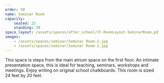 ```yaml
---
order: 50
name: Seminar Room
capacity:
    seated: 25
    standing: 30
space_layout: /assets/spaces/after_school/CF-RoomLayout-SeminarRoom.pdf
images:
    - /assets/spaces/seminar/Seminar Room-2.jpg
    - /assets/spaces/seminar/Seminar Room-1.jpg
---
```


This space is steps from the main atrium space on the first floor. An intimate presentation space, this is ideal for teaching, seminars, workshops and meetings. Enjoy writing on original school chalkboards. This room is sized 24 feet by 20 feet.

